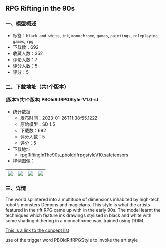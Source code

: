 ## RPG Rifting in the 90s
### 一、模型概述

- 标签：`black and white`, `ink`, `monochrome`, `games`, `paintings`, `roleplaying games`, `rpg`
- 下载数：692
- 收藏人数：352
- 评论人数：7
- 评分人数：5
- 评分：5

### 二、下载地址（共1个版本）

#### [版本1/共1个版本] PBOldRifRPGStyle-V1.0-st

- 统计数据
  - 发布时间：2023-01-26T11:38:55.122Z
  - 原始模型：SD 1.5
  - 下载数：692
  - 评分人数：5
  - 评分：5
- 下载地址
  - [rpgRiftingInThe90s_pboldrifrpgstyleV10.safetensors](https://civitai.com/api/download/models/6178)
- 样例图像：

| <img src="https://image.civitai.com/xG1nkqKTMzGDvpLrqFT7WA/301b9820-0ef3-4b0b-0539-559bb4a5ac00/width=450/53991.jpeg" /> | <img src="https://image.civitai.com/xG1nkqKTMzGDvpLrqFT7WA/6c9c9fb3-4bcd-460a-af21-94e11cb45300/width=450/54010.jpeg" /> | <img src="https://image.civitai.com/xG1nkqKTMzGDvpLrqFT7WA/d12eddcd-7516-4509-2388-b3ba69979e00/width=450/54009.jpeg" /> | <img src="https://image.civitai.com/xG1nkqKTMzGDvpLrqFT7WA/35d39230-7679-4240-bdab-331271ba3b00/width=450/54008.jpeg" /> |
| ---- | ---- | ---- | ---- |


### 三、详情
<p>The world splintered into a multitude of dimensions inhabited by high-tech robot’s monsters Demons and magicians. This style is what the artists featured in the rift RPG came up with in the early 90s. The model learnt the techniques which feature ink drawings stylised in black and white with some shading dithering in a monochrome way. trained using DDIM.</p><p><a target="_blank" rel="ugc" href="https://pastebin.com/YrAgsHtW">This is a link to the concept list</a></p><p>use of the trigger word PBOldRifRPGStyle to invoke the art style</p>